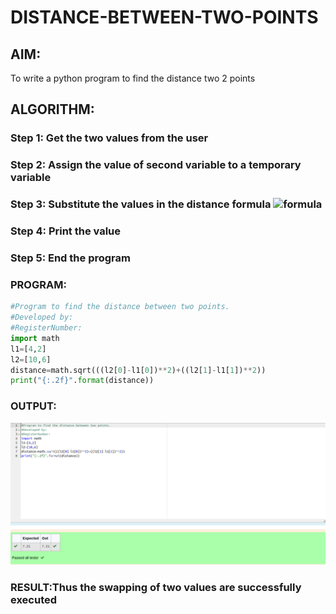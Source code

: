 # DISTANCE-BETWEEN-TWO-POINTS

## AIM:
To write a python program to find the distance two 2 points
## ALGORITHM:
### Step 1: Get the two values from the user
### Step 2: Assign the value of second variable to a temporary variable
### Step 3: Substitute the values in the distance formula  ![formula](/formula.JPG)
### Step 4: Print the value
### Step 5: End the program
### PROGRAM:
```python
#Program to find the distance between two points.
#Developed by: 
#RegisterNumber:
import math
l1=[4,2]
l2=[10,6]
distance=math.sqrt(((l2[0]-l1[0])**2)+((l2[1]-l1[1])**2))
print("{:.2f}".format(distance))
```
### OUTPUT:
![output](distance.png)

### RESULT:Thus the swapping of two values are successfully executed